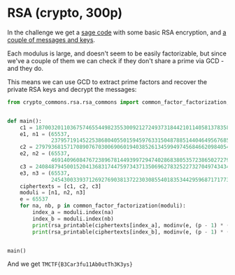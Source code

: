 # RSA (crypto, 300p)

In the challenge we get a [sage code](RSA.sagews) with some basic RSA encryption, and [a couple of messages and keys](message.txt).

Each modulus is large, and doesn't seem to be easily factorizable, but since we've a couple of them we can check if they don't share a prime via GCD - and they do.

This means we can use GCD to extract prime factors and recover the private RSA keys and decrypt the messages:

```python
from crypto_commons.rsa.rsa_commons import common_factor_factorization, rsa_printable, modinv


def main():
    c1 = 18700320110367574655449823553009212724937318442101140581378358928204994827498139841897479168675123789374462637095265564472109735802305521045676412446455683615469865332270051569768255072111079626023422
    e1, n1 = (65537,
              23795719145225386804055015945976331504878851440464956768596487167710701468817080174616923533397144140667518414516928416724767417895751634838329442802874972281385084714429143592029962130216053890866347)
    c2 = 27979368157170890767030069060194038526134599497456846620984054211906413024410400026053694007247773572972357106574636186987337336771777265971389911503143036021889778839064900818858188026318442675667707
    e2, n2 = (65537,
              46914096084767238967814493997294740286838053572386502727910903794939283633197997427383196569296188299557978279732421725469482678512672280108542428152186999218210536447287087212703368704976239539968977)
    c3 = 24084879450015204136831744759734371350696278325227327049743434712309456808867398488915798176282769616955247276506807739249439515225213919008982824219656080794207250454008942016125074768497986930713993
    e3, n3 = (65537,
              24543003393712692769038137223030855401835344295968717177380639898023646407807465197761211529143336105057325706788229129519925129413109571220297378014990693203802558792781281981621549760273376606206491)
    ciphertexts = [c1, c2, c3]
    moduli = [n1, n2, n3]
    e = 65537
    for na, nb, p in common_factor_factorization(moduli):
        index_a = moduli.index(na)
        index_b = moduli.index(nb)
        print(rsa_printable(ciphertexts[index_a], modinv(e, (p - 1) * (na / p - 1)), na))
        print(rsa_printable(ciphertexts[index_b], modinv(e, (p - 1) * (nb / p - 1)), nb))


main()
```

And we get `TMCTF{B3Car3fu11Ab0utTh3K3ys}`
